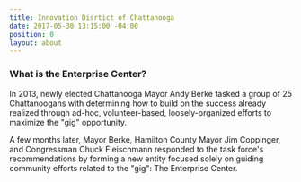 ```yaml
---
title: Innovation Disrtict of Chattanooga
date: 2017-05-30 13:15:00 -04:00
position: 0
layout: about
---
```


### What is the Enterprise Center?

In 2013, newly elected Chattanooga Mayor Andy Berke tasked a group of 25 Chattanoogans with determining how to build on the success already realized through ad-hoc, volunteer-based, loosely-organized efforts to maximize the "gig" opportunity.

​A few months later, Mayor Berke, Hamilton County Mayor Jim Coppinger, and Congressman Chuck Fleischmann responded to the task force's recommendations by forming a new entity focused solely on guiding community efforts related to the "gig": The Enterprise Center.